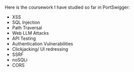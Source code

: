 Here is the coursework I have studied so far in PortSwigger:
- XSS
- SQL Injection
- Path Traversal
- Web LLM Attacks
- API Testing
- Authentication Vulnerabilities
- Clickjacking/ UI redressing
- SSRF
- noSQLi
- CORS
